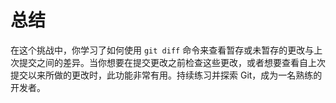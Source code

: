 # 总结

在这个挑战中，你学习了如何使用 `git diff` 命令来查看暂存或未暂存的更改与上次提交之间的差异。当你想要在提交更改之前检查这些更改，或者想要查看自上次提交以来所做的更改时，此功能非常有用。持续练习并探索 Git，成为一名熟练的开发者。
